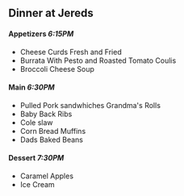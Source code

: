 ## Dinner at Jereds

#### Appetizers *6:15PM*

* Cheese Curds Fresh and Fried
* Burrata With Pesto and Roasted Tomato Coulis
* Broccoli Cheese Soup

#### Main *6:30PM*

* Pulled Pork sandwhiches Grandma's Rolls
* Baby Back Ribs
* Cole slaw
* Corn Bread Muffins
* Dads Baked Beans

#### Dessert *7:30PM*

* Caramel Apples
* Ice Cream